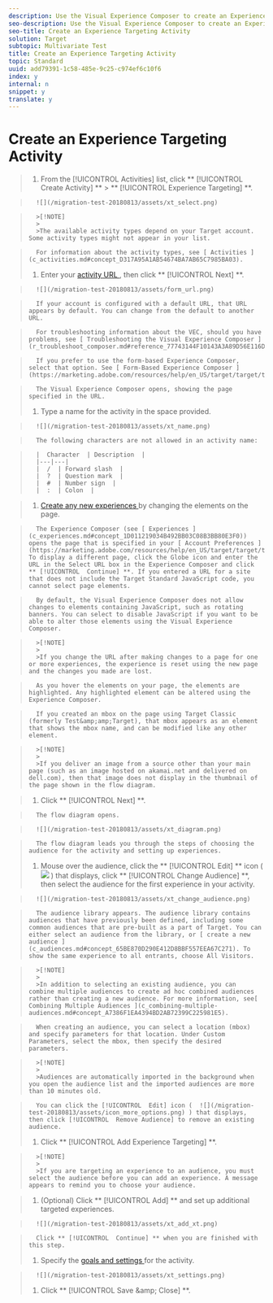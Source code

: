 ```yaml
---
description: Use the Visual Experience Composer to create an Experience Targeting activity on a Target-enabled page and to modify portions of the page within Target.
seo-description: Use the Visual Experience Composer to create an Experience Targeting activity on a Target-enabled page and to modify portions of the page within Target.
seo-title: Create an Experience Targeting Activity
solution: Target
subtopic: Multivariate Test
title: Create an Experience Targeting Activity
topic: Standard
uuid: add79391-1c58-485e-9c25-c974ef6c10f6
index: y
internal: n
snippet: y
translate: y
---
```


# Create an Experience Targeting Activity


>1. From the [!UICONTROL  Activities] list, click ** [!UICONTROL  Create Activity] ** > ** [!UICONTROL  Experience Targeting] **.

>       ![](/migration-test-20180813/assets/xt_select.png) 


>       >[!NOTE]
>       >
>       >The available activity types depend on your Target account. Some activity types might not appear in your list.


>       For information about the activity types, see [ Activities ](c_activities.md#concept_D317A95A1AB54674BA7AB65C7985BA03). 
>1. Enter your [ activity URL ](c_xt_activity_url.md#concept_D28549AAA0A14E3BB5F05F32BE8ABC90), then click ** [!UICONTROL  Next] **.

>       ![](/migration-test-20180813/assets/form_url.png) 

>       If your account is configured with a default URL, that URL appears by default. You can change from the default to another URL. 

>       For troubleshooting information about the VEC, should you have problems, see [ Troubleshooting the Visual Experience Composer ](r_troubleshoot_composer.md#reference_77743144F10143A3A89D56E116D296E4). 

>       If you prefer to use the form-based Experience Composer, select that option. See [ Form-Based Experience Composer ](https://marketing.adobe.com/resources/help/en_US/target/target/t_form_experience_composer.html). 

>       The Visual Experience Composer opens, showing the page specified in the URL. 
>1. Type a name for the activity in the space provided.

>       ![](/migration-test-20180813/assets/xt_name.png) 

>       The following characters are not allowed in an activity name: 

>       |  Character  | Description  |
>       |---|---|
>       |  /  | Forward slash  |
>       |  ?  | Question mark  |
>       |  #  | Number sign  |
>       |  :  | Colon  |

>1. [ Create any new experiences ](t_xt_add_experience.md#task_454646F2895242D3B92DC395A0CE1A00) by changing the elements on the page.

>       The Experience Composer (see [ Experiences ](c_experiences.md#concept_1D011219034B492BB03C08B3BB80E3F0)) opens the page that is specified in your [ Account Preferences ](https://marketing.adobe.com/resources/help/en_US/target/target/t_account_preferences.html). To display a different page, click the Globe icon and enter the URL in the Select URL box in the Experience Composer and click ** [!UICONTROL  Continue] **. If you entered a URL for a site that does not include the Target Standard JavaScript code, you cannot select page elements. 

>       By default, the Visual Experience Composer does not allow changes to elements containing JavaScript, such as rotating banners. You can select to disable JavaScript if you want to be able to alter those elements using the Visual Experience Composer. 


>       >[!NOTE]
>       >
>       >If you change the URL after making changes to a page for one or more experiences, the experience is reset using the new page and the changes you made are lost.


>       As you hover the elements on your page, the elements are highlighted. Any highlighted element can be altered using the Experience Composer. 

>       If you created an mbox on the page using Target Classic (formerly Test&amp;amp;Target), that mbox appears as an element that shows the mbox name, and can be modified like any other element. 


>       >[!NOTE]
>       >
>       >If you deliver an image from a source other than your main page (such as an image hosted on akamai.net and delivered on dell.com), then that image does not display in the thumbnail of the page shown in the flow diagram.

>1. Click ** [!UICONTROL  Next] **.

>       The flow diagram opens. 

>       ![](/migration-test-20180813/assets/xt_diagram.png) 

>       The flow diagram leads you through the steps of choosing the audience for the activity and setting up experiences. 
>1. Mouse over the audience, click the ** [!UICONTROL  Edit] ** icon (  ![](/migration-test-20180813/assets/icon_more_options.png) ) that displays, click ** [!UICONTROL  Change Audience] **, then select the audience for the first experience in your activity.

>       ![](/migration-test-20180813/assets/xt_change_audience.png) 

>       The audience library appears. The audience library contains audiences that have previously been defined, including some common audiences that are pre-built as a part of Target. You can either select an audience from the library, or [ create a new audience ](c_audiences.md#concept_65BE870D290E412D8BBF557EEA67C271). To show the same experience to all entrants, choose All Visitors. 


>       >[!NOTE]
>       >
>       >In addition to selecting an existing audience, you can combine multiple audiences to create ad hoc combined audiences rather than creating a new audience. For more information, see[ Combining Multiple Audiences ](c_combining-multiple-audiences.md#concept_A7386F1EA4394BD2AB72399C225981E5). 


>       When creating an audience, you can select a location (mbox) and specify parameters for that location. Under Custom Parameters, select the mbox, then specify the desired parameters. 


>       >[!NOTE]
>       >
>       >Audiences are automatically imported in the background when you open the audience list and the imported audiences are more than 10 minutes old.


>       You can click the [!UICONTROL  Edit] icon (  ![](/migration-test-20180813/assets/icon_more_options.png) ) that displays, then click [!UICONTROL  Remove Audience] to remove an existing audience. 
>1. Click ** [!UICONTROL  Add Experience Targeting] **.


>       >[!NOTE]
>       >
>       >If you are targeting an experience to an audience, you must select the audience before you can add an experience. A message appears to remind you to choose your audience.

>1. (Optional) Click ** [!UICONTROL  Add] ** and set up additional targeted experiences.

>       ![](/migration-test-20180813/assets/xt_add_xt.png) 

>       Click ** [!UICONTROL  Continue] ** when you are finished with this step. 
>1. Specify the [ goals and settings ](r_xt_goals_and_settings.md#reference_B25389FD6F3A4989801E740364B089CC) for the activity.

>       ![](/migration-test-20180813/assets/xt_settings.png) 
>1. Click ** [!UICONTROL  Save &amp;amp; Close] **.
